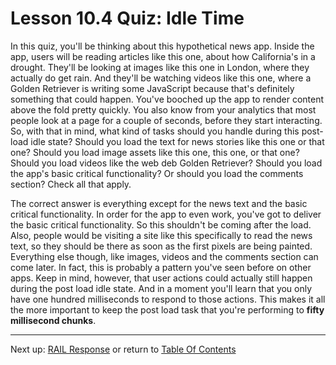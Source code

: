 # Lesson 10.4 Quiz: Idle Time

In this quiz, you'll be thinking about this hypothetical news app. Inside the app, users will be reading articles like this one, about how California's in a drought. They'll be looking at images like this one in London, where they actually do get rain. And they'll be watching videos like this one, where a Golden Retriever is writing some JavaScript because that's definitely something that could happen. You've booched up the app to render content above the fold pretty quickly. You also know from your analytics that most people look at a page for a couple of seconds, before they start interacting. So, with that in mind, what kind of tasks should you handle during this post-load idle state? Should you load the text for news stories like this one or that one? Should you load image assets like this one, this one, or that one? Should you load videos like the web deb Golden Retriever? Should you load the app's basic critical functionality? Or should you load the comments section? Check all that apply.

The correct answer is everything except for the news text and the basic critical functionality. In order for the app to even work, you've got to deliver the basic critical functionality. So this shouldn't be coming after the load. Also, people would be visiting a site like this specifically to read the news text, so they should be there as soon as the first pixels are being painted. Everything else though, like images, videos and the comments section can come later. In fact, this is probably a pattern you've seen before on other apps. Keep in mind, however, that user actions could actually still happen during the post load idle state. And in a moment you'll learn that you only have one hundred milliseconds to respond to those actions. This makes it all the more important to keep the post load task that you're performing to **fifty millisecond chunks**.

- - -
Next up: [RAIL Response](ND024_Part4_Lesson10_05.md) or return to [Table Of Contents](./ND024_TableOfContents.md)
